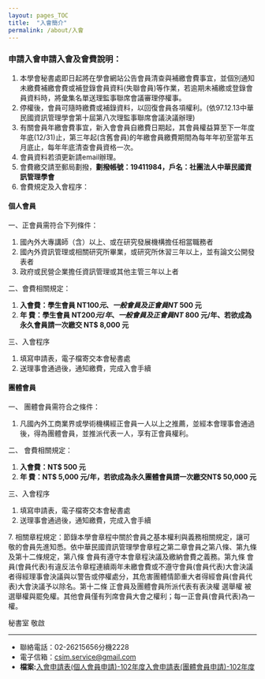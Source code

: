 ```yaml
---
layout: pages_TOC
title:  "入會簡介"
permalink: /about/入會
---
```


### 申請入會申請入會及會費說明：

1. 本學會秘書處即日起將在學會網站公告會員清查與補繳會費事宜，並個別通知未繳費補繳會費或補登錄會員資料(失聯會員)等作業，若逾期未補繳或登錄會員資料時，將彙集名單送理監事聯席會議審理停權事。  
2. 停權後，會員可隨時繳費或補錄資料，以回復會員各項權利。(依97.12.13中華民國資訊管理學會第十屆第八次理監事聯席會議決議辦理)  
3. 有關會員年繳會費事宜，新入會會員自繳費日期起，其會員權益算至下一年度年底(12/31)止，第三年起(含舊會員)的年繳會員繳費期間為每年年初至當年五月底止，每年年底清查會員資格一次。  
4. 會員資料若須更新請email辦理。  
5. 會費繳交請至郵局劃撥，**劃撥帳號：19411984，戶名：社團法人中華民國資訊管理學會**  
6. 會費規定及入會程序：  

#### 個人會員
一、正會員需符合下列條件：
1. 國內外大專講師（含）以上、或在研究發展機構擔任相當職務者
2. 國內外資訊管理或相關研究所畢業，或研究所休習三年以上，並有論文公開發表者       
3. 政府或民營企業擔任資訊管理或其他主管三年以上者  


二、會費相關規定：
1. **入會費：學生會員 NT$100 元、一般會員及正會員 NT$ 500 元**       
2. **年  費：學生會員 NT$200 元/年、一般會員及正會員 NT$ 800 元/年、若欲成為永久會員請一次繳交 NT$ 8,000 元**  
  

三、入會程序       
1. 填寫申請表，電子檔寄交本會秘書處       
2. 送理事會通過後，通知繳費，完成入會手續  
   
#### 團體會員
一、 團體會員需符合之條件：       
1. 凡國內外工商業界或學術機構經正會員一人以上之推薦，並經本會理事會通過後，得為團體會員，並推派代表一人，享有正會員權利。  


二、 會費相關規定：       
1. **入會費：NT$ 500 元**       
2. **年  費：NT$ 5,000 元/年，若欲成為永久團體會員請一次繳交NT$ 50,000 元**  
  

三、入會程序

1. 填寫申請表，電子檔寄交本會秘書處       
2. 送理事會通過後，通知繳費，完成入會手續  
  
7\. 相關章程規定：節錄本學會章程中關於會員之基本權利與義務相關規定，讓可敬的會員先進知悉。依中華民國資訊管理學會章程之第二章會員之第八條、第九條及第十二條規定，第八條 會員有遵守本會章程決議及繳納會費之義務。第九條 會員(會員代表)有違反法令章程連續兩年未繳會費或不遵守會員(會員代表)大會決議者得經理事會決議與以警告或停權處分，其危害團體情節重大者得經會員(會員代表)大會決議予以除名。第十二條 正會員及團體會員所派代表有表決權 選舉權 被選舉權與罷免權。其他會員僅有列席會員大會之權利；每一正會員(會員代表)為一權。  

秘書室 敬啟

---

 - 聯絡電話：02-26215656分機2228  
 - 電子信箱：[csim.service@gmail.com](mailto:csim.service@gmail.com)  
 - **檔案:**[入會申請表(個人會員申請)-102年度](https://www.csim.org.tw/sites/default/files/registration-form-idv-102_0.doc)[入會申請表(團體會員申請)-102年度](https://www.csim.org.tw/sites/default/files/registration-form-org-102_0.doc)